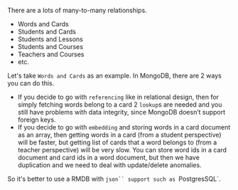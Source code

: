 There are a lots of many-to-many relationships.

- Words and Cards
- Students and Cards
- Students and Lessons
- Students and Courses
- Teachers and Courses
- etc.

Let's take `Words and Cards` as an example. In MongoDB, there are 2 ways you can do this.

- If you decide to go with `referencing` like in relational design, then for simply fetching words belong to a card 2 `lookup`s are needed and you still have problems with data integrity, since MongoDB doesn’t support foreign keys.
- If you decide to go with `embedding` and storing words in a card document as an array, then getting words in a card (from a student perspective) will be faster, but getting list of cards that a word belongs to (from a teacher perspective) will be very slow. You can store word ids in a card document and card ids in a word document, but then we have duplication and we need to deal with update/delete anomalies.

So it's better to use a RMDB with `json`` support such as `PostgresSQL`. 